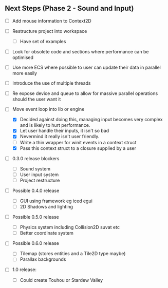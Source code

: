 ## Next Steps (Phase 2 - Sound and Input)
- [ ] Add mouse information to Context2D
- [ ] Restructure project into workspace
  - [ ] Have set of examples
- [ ] Look for obsolete code and sections where performance can be optimised
- [ ] Use more ECS where possible to user can update their data in parallel more easily
- [ ] Introduce the use of multiple threads
- [ ] Re expose device and queue to allow for massive parallel operations should the user want it

- [ ] Move event loop into lib or engine
  - [x] Decided against doing this, managing input becomes very complex and is likely to hurt performance.
  - [x] Let user handle their inputs, it isn't so bad
  - [x] Nevermind it really isn't user friendly.
  - [ ] Write a thin wrapper for winit events in a context struct
  - [x] Pass this context struct to a closure supplied by a user

- [ ] 0.3.0 release blockers
  - [ ] Sound system
  - [ ] User input system
  - [ ] Project restructure

- [ ] Possible 0.4.0 release
  - [ ] GUI using framework eg iced egui
  - [ ] 2D Shadows and lighting

- [ ] Possible 0.5.0 release
  - [ ] Physics system including Collision2D suvat etc
  - [ ] Better coordinate system

- [ ] Possible 0.6.0 release
  - [ ] Tilemap (stores entities and a Tile2D type maybe)
  - [ ] Parallax backgrounds

- [ ] 1.0 release:
  - [ ] Could create Touhou or Stardew Valley

